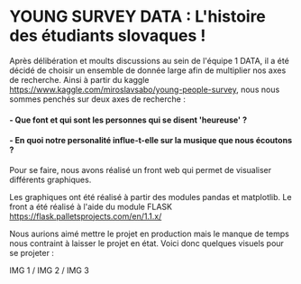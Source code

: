 # YOUNG SURVEY DATA : L'histoire des étudiants slovaques !

Après délibération et moults discussions au sein de l'équipe 1 DATA, il a été décidé de choisir un ensemble de donnée large afin de multiplier nos axes de recherche.
Ainsi à partir du kaggle https://www.kaggle.com/miroslavsabo/young-people-survey, nous nous sommes penchés sur deux axes de recherche : 

#### - Que font et qui sont les personnes qui se disent 'heureuse' ?
#### - En quoi notre personalité influe-t-elle sur la musique que nous écoutons ?

Pour se faire, nous avons réalisé un front web qui permet de visualiser différents graphiques.

Les graphiques ont été réalisé à partir des modules pandas et matplotlib.
Le front a été réalisé à l'aide du module FLASK https://flask.palletsprojects.com/en/1.1.x/

Nous aurions aimé mettre le projet en production mais le manque de temps nous contraint à laisser le projet en état.
Voici donc quelques visuels pour se projeter : 

IMG 1 / IMG 2 / IMG 3
